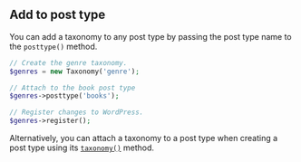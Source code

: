 ## Add to post type

You can add a taxonomy to any post type by passing the post type name to the `posttype()` method.

```php
// Create the genre taxonomy.
$genres = new Taxonomy('genre');

// Attach to the book post type
$genres->posttype('books');

// Register changes to WordPress.
$genres->register();
```

Alternatively, you can attach a taxonomy to a post type when creating a post type using its [`taxonomy()`](../post-types/Add-taxonomies.md) method.
